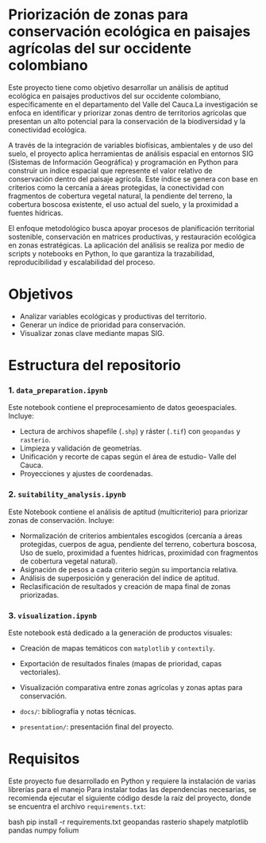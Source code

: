 # Priorización de zonas para conservación ecológica en paisajes agrícolas del sur occidente colombiano

Este proyecto tiene como objetivo desarrollar un análisis de aptitud ecológica en paisajes productivos del sur occidente colombiano, específicamente en el departamento del Valle del Cauca.La investigación se enfoca en identificar y priorizar zonas dentro de territorios agrícolas que presentan un alto potencial para la conservación de la biodiversidad y la conectividad ecológica.

A través de la integración de variables biofísicas, ambientales y de uso del suelo, el proyecto aplica herramientas de análisis espacial en entornos SIG (Sistemas de Información Geográfica) y programación en Python para construir un índice espacial que represente el valor relativo de conservación dentro del paisaje agrícola. Este índice se genera con base en criterios como la cercanía a áreas protegidas, la conectividad con fragmentos de cobertura vegetal natural, la pendiente del terreno, la cobertura boscosa existente, el uso actual del suelo, y la proximidad a fuentes hídricas.

El enfoque metodológico busca apoyar procesos de planificación territorial sostenible, conservación en matrices productivas, y restauración ecológica en zonas estratégicas. La aplicación del análisis se realiza por medio de scripts y notebooks en Python, lo que garantiza la trazabilidad, reproducibilidad y escalabilidad del proceso.

# Objetivos

- Analizar variables ecológicas y productivas del territorio.
- Generar un índice de prioridad para conservación.
- Visualizar zonas clave mediante mapas SIG.

# Estructura del repositorio

### 1. `data_preparation.ipynb`
Este notebook contiene el preprocesamiento de datos geoespaciales.
Incluye:
- Lectura de archivos shapefile (`.shp`) y ráster (`.tif`) con `geopandas` y `rasterio`.
- Limpieza y validación de geometrías.
- Unificación y recorte de capas según el área de estudio- Valle del Cauca.
- Proyecciones y ajustes de coordenadas.

### 2. `suitability_analysis.ipynb`
Este Notebook contiene el análisis de aptitud (multicriterio) para priorizar zonas de conservación. 
Incluye:
- Normalización de criterios ambientales escogidos (cercanía a áreas protegidas, cuerpos de agua, pendiente del terreno, cobertura boscosa, Uso de suelo, proximidad a fuentes hidricas, proximidad con fragmentos de cobertura vegetal natural).
- Asignación de pesos a cada criterio según su importancia relativa.
- Análisis de superposición y generación del índice de aptitud.
- Reclasificación de resultados y creación de mapa final de zonas priorizadas.

### 3. `visualization.ipynb`
Este notebook está dedicado a la generación de productos visuales:
- Creación de mapas temáticos con `matplotlib` y `contextily`.
- Exportación de resultados finales (mapas de prioridad, capas vectoriales).
- Visualización comparativa entre zonas agrícolas y zonas aptas para conservación.

- `docs/`: bibliografía y notas técnicas.
- `presentation/`: presentación final del proyecto.

# Requisitos

Este proyecto fue desarrollado en Python y requiere la instalación de varias librerías para el manejo
Para instalar todas las dependencias necesarias, se recomienda ejecutar el siguiente código desde la raíz del proyecto, donde se encuentra el archivo `requirements.txt`:

bash
pip install -r requirements.txt
geopandas
rasterio
shapely
matplotlib
pandas
numpy
folium

